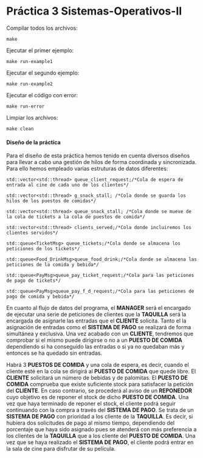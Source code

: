 # Práctica 3 Sistemas-Operativos-II

Compilar todos los archivos:
    
    make

Ejecutar el primer ejemplo:

    make run-example1

Ejecutar el segundo ejemplo:

    make run-example2

Ejecutar el código con error:

    make run-error

Limpiar los archivos:

    make clean

#### Diseño de la práctica
Para el diseño de esta práctica hemos tenido en cuenta diversos diseños para llevar a cabo una gestión de hilos de forma coordinada y sincronizada. Para ello hemos empleado varias estruturas de datos diferentes:



    std::vector<std::thread> queue_client_request;/*Cola de espera de entrada al cine de cada uno de los clientes*/
    
    std::vector<std::thread> g_snack_stall; /*Cola donde se guarda los hilos de los puestos de comidas*/
       
    std::vector<std::thread> queue_snack_stall; /*Cola donde se mueve de la cola de tickets a la cola de puestos de comida*/

    std::vector<std::thread> clients_served;/*Cola donde incluiremos los clientes servidos*/
    
    std::queue<TicketMsg> queue_tickets;/*Cola donde se almacena los peticiones de los tickets*/
    
    std::queue<Food_DrinkMsg>queue_food_drink;/*Cola donde se almacena las peticiones de la comida y bebida*/
    
    std::queue<PayMsg>queue_pay_ticket_request;/*Cola para las peticiones de pago de tickets*/
    
    std::queue<PayMsg>queue_pay_f_d_request;/*Cola para las peticiones de pago de comida y bebida*/

    
En cuanto al flujo de datos del programa, el **MANAGER** será el encargado de ejecutar una serie de peticiones de clientes que la **TAQUILLA** será la encargada de asignarle las entradas que el **CLIENTE** solicita. Tanto el la asignación de entradas como el **SISTEMA DE PAGO** se realizará de forma simultánea y exclusiva. Una vez acabado con un **CLIENTE**, tendremos que comprobar si el mismo puede dirigirse o no a un **PUESTO DE COMIDA** dependiendo si ha conseguido las entradas o si ya no quedaban más y entonces se ha quedado sin entradas.

Habrá 3 **PUESTOS DE COMIDA** y una cola de espera, es decir, cuando el cliente esté en la cola se dirigirá al **PUESTO DE COMIDA** que quede libre. El **CLIENTE** solicitará un número de bebidas y de palomitas. El **PUESTO DE COMIDA** comprueba que existe suficiente stock para satisfacer la petición del **CLIENTE**. En caso contrario, se procederá al aviso de un **REPONEDOR** cuyo objetivo es de reponer el stock de dicho **PUESTO DE COMIDA**. Una vez que haya terminado de reponer el stock, el cliente podrá seguir continuando con la compra a través del **SISTEMA DE PAGO**. Se trata de un **SISTEMA DE PAGO** con prioridad a los cliente de la **TAQUILLA**. Es decir, si hubiera dos solicitudes de pago al mismo tiempo, dependiendo del porcentaje que haya sido asignado pues se atenderá con más preferencia a los clientes de la **TAQUILLA** que a los cliente del **PUESTO DE COMIDA**. Una vez que se haya realizado el **SISTEMA DE PAGO**, el cliente podrá entrar en la sala de cine para disfrutar de su película. 
